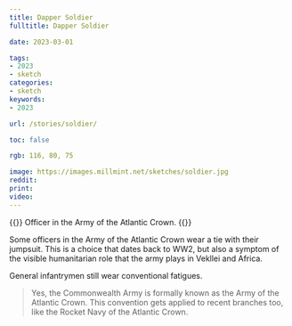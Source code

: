 ```yaml
---
title: Dapper Soldier
fulltitle: Dapper Soldier

date: 2023-03-01

tags:
- 2023
- sketch
categories:
- sketch
keywords:
- 2023

url: /stories/soldier/

toc: false

rgb: 116, 80, 75

image: https://images.millmint.net/sketches/soldier.jpg
reddit:
print:
video:
---
```

{{<note caption>}}
Officer in the Army of the Atlantic Crown.
{{</note>}}

Some officers in the Army of the Atlantic Crown wear a tie with their jumpsuit. This is a choice that dates back to WW2, but also a symptom of the visible humanitarian role that the army plays in Vekllei and Africa.

General infantrymen still wear conventional fatigues.

> Yes, the Commonwealth Army is formally known as the Army of the Atlantic Crown. This convention gets applied to recent branches too, like the Rocket Navy of the Atlantic Crown.
